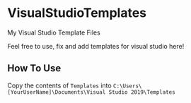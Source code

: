# VisualStudioTemplates

My Visual Studio Template Files

Feel free to use, fix and add templates for visual studio here!

## How To Use

Copy the contents of `Templates` into `C:\Users\[YourUserName]\Documents\Visual Studio 2019\Templates`
